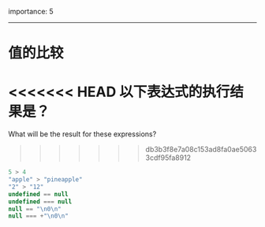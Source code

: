 importance: 5

---

# 值的比较

<<<<<<< HEAD
以下表达式的执行结果是？
=======
What will be the result for these expressions?
>>>>>>> db3b3f8e7a08c153ad8fa0ae50633cdf95fa8912

```js no-beautify
5 > 4
"apple" > "pineapple"
"2" > "12"
undefined == null
undefined === null
null == "\n0\n"
null === +"\n0\n"
```

